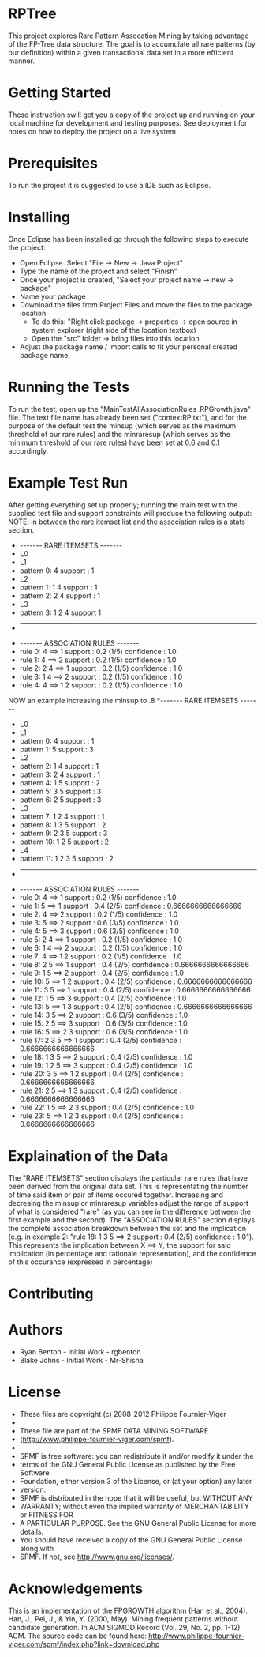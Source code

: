 # RPTree
This project explores Rare Pattern Assocation Mining by taking advantage of the FP-Tree data structure.
The goal is to accumulate all rare patterns (by our definition) within a given transactional data set in a more efficient 
manner. 

# Getting Started
These instruction swill get you a copy of the project up and running on your local machine for development and
testing purposes. See deployment for notes on how to deploy the project on a live system.

# Prerequisites
To run the project it is suggested to use a IDE such as Eclipse. 

# Installing
Once Eclipse has been installed go through the following steps to execute the project:
* Open Eclipse. Select "File -> New -> Java Project"
* Type the name of the project and select "Finish"
* Once your project is created, "Select your project name -> new -> package"
* Name your package
* Download the files from Project Files and move the files to the package location
  * To do this: "Right click package -> properties -> open source in system explorer (right side of the location textbox)
  * Open the "src" folder -> bring files into this location
* Adjust the package name / import calls to fit your personal created package name.

# Running the Tests
To run the test, open up the "MainTestAllAssociationRules_RPGrowth.java" file. The text file name has already been set ("contextRP.txt"), and for the purpose of the default test the minsup (which serves as the maximum threshold of our rare rules) and the minraresup (which serves as the minimum threshold of our rare rules) have been set at 0.6 and 0.1 accordingly.

# Example Test Run
After getting everything set up properly; running the main test with the supplied test file and support constraints will produce the following output:
NOTE: in between the rare itemset list and the association rules is a stats section.
 * ------- RARE ITEMSETS -------
 * L0
 * L1
 * pattern 0: 4 support : 1
 * L2
 * pattern 1: 1 4 support : 1
 * pattern 2: 2 4 support : 1
 * L3
 * pattern 3: 1 2 4 support 1
 * -------------------------------
 * ------- ASSOCIATION RULES -------
 * rule 0: 4 ==> 1 support : 0.2 (1/5) confidence : 1.0
 * rule 1: 4 ==> 2 support : 0.2 (1/5) confidence : 1.0
 * rule 2: 2 4 ==> 1 support : 0.2 (1/5) confidence : 1.0
 * rule 3: 1 4 ==> 2 support : 0.2 (1/5) confidence : 1.0
 * rule 4: 4 ==> 1 2 support : 0.2 (1/5) confidence : 1.0
 
NOW an example increasing the minsup to .8
 *------- RARE ITEMSETS -------
 * L0
 * L1
 * pattern 0: 4 support : 1
 * pattern 1: 5 support : 3
 * L2
 * pattern 2: 1 4 support : 1
 * pattern 3: 2 4 support : 1
 * pattern 4: 1 5 support : 2
 * pattern 5: 3 5 support : 3
 * pattern 6: 2 5 support : 3
 * L3
 * pattern 7: 1 2 4 support : 1
 * pattern 8: 1 3 5 support : 2
 * pattern 9: 2 3 5 support : 3
 * pattern 10: 1 2 5 support : 2
 * L4
 * pattern 11: 1 2 3 5 support : 2
 * -------------------------------
 * ------- ASSOCIATION RULES -------
 * rule 0:  4 ==> 1 support :  0.2 (1/5) confidence :  1.0
 * rule 1:  5 ==> 1 support :  0.4 (2/5) confidence :  0.6666666666666666
 * rule 2:  4 ==> 2 support :  0.2 (1/5) confidence :  1.0
 * rule 3:  5 ==> 2 support :  0.6 (3/5) confidence :  1.0
 * rule 4:  5 ==> 3 support :  0.6 (3/5) confidence :  1.0
 * rule 5:  2 4 ==> 1 support :  0.2 (1/5) confidence :  1.0
 * rule 6:  1 4 ==> 2 support :  0.2 (1/5) confidence :  1.0
 * rule 7:  4 ==> 1 2 support :  0.2 (1/5) confidence :  1.0
 * rule 8:  2 5 ==> 1 support :  0.4 (2/5) confidence :  0.6666666666666666
 * rule 9:  1 5 ==> 2 support :  0.4 (2/5) confidence :  1.0
 * rule 10:  5 ==> 1 2 support :  0.4 (2/5) confidence :  0.6666666666666666
 * rule 11:  3 5 ==> 1 support :  0.4 (2/5) confidence :  0.6666666666666666
 * rule 12:  1 5 ==> 3 support :  0.4 (2/5) confidence :  1.0
 * rule 13:  5 ==> 1 3 support :  0.4 (2/5) confidence :  0.6666666666666666
 * rule 14:  3 5 ==> 2 support :  0.6 (3/5) confidence :  1.0
 * rule 15:  2 5 ==> 3 support :  0.6 (3/5) confidence :  1.0
 * rule 16:  5 ==> 2 3 support :  0.6 (3/5) confidence :  1.0
 * rule 17:  2 3 5 ==> 1 support :  0.4 (2/5) confidence :  0.6666666666666666
 * rule 18:  1 3 5 ==> 2 support :  0.4 (2/5) confidence :  1.0
 * rule 19:  1 2 5 ==> 3 support :  0.4 (2/5) confidence :  1.0
 * rule 20:  3 5 ==> 1 2 support :  0.4 (2/5) confidence :  0.6666666666666666
 * rule 21:  2 5 ==> 1 3 support :  0.4 (2/5) confidence :  0.6666666666666666
 * rule 22:  1 5 ==> 2 3 support :  0.4 (2/5) confidence :  1.0
 * rule 23:  5 ==> 1 2 3 support :  0.4 (2/5) confidence :  0.6666666666666666
 
 
 
# Explaination of the Data
 The "RARE ITEMSETS" section displays the particular rare rules that have been derived from the original data set. This is representating the number of time said item or pair of items occured together. Increasing and decreaing the minsup or minraresup variables adjust the range of support of what is considered "rare" (as you can see in the difference between the first example and the second).
  The "ASSOCIATION RULES" section displays the complete association breakdown between the set and the implication (e.g. in example 2: "rule 18: 1 3 5 ==> 2 support : 0.4 (2/5) confidence : 1.0"). This represents the implication between X ==> Y, the support for said implication (in percentage and rationale representation), and the confidence of this occurance (expressed in percentage)

 
# Contributing

# Authors
 * Ryan Benton - Initial Work - rgbenton
 * Blake Johns - Initial Work - Mr-Shisha

# License
* These files are copyright (c) 2008-2012 Philippe Fournier-Viger
* 
* These file are part of the SPMF DATA MINING SOFTWARE
* (http://www.philippe-fournier-viger.com/spmf).
* 
* SPMF is free software: you can redistribute it and/or modify it under the
* terms of the GNU General Public License as published by the Free Software
* Foundation, either version 3 of the License, or (at your option) any later
* version.
* SPMF is distributed in the hope that it will be useful, but WITHOUT ANY
* WARRANTY; without even the implied warranty of MERCHANTABILITY or FITNESS FOR
* A PARTICULAR PURPOSE. See the GNU General Public License for more details.
* You should have received a copy of the GNU General Public License along with
* SPMF. If not, see <http://www.gnu.org/licenses/>.

# Acknowledgements
 This is an implementation of the FPGROWTH algorithm (Han et al., 2004).
 Han, J., Pei, J., & Yin, Y. (2000, May). Mining frequent patterns without candidate generation. In ACM SIGMOD Record (Vol. 29, No. 2,    pp. 1-12). ACM.
 The source code can be found here: http://www.philippe-fournier-viger.com/spmf/index.php?link=download.php
